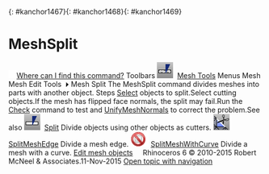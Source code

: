 ---
---

{: #kanchor1467}{: #kanchor1468}{: #kanchor1469}
# MeshSplit
 [![images/transparent.gif](images/transparent.gif)Where can I find this command?](javascript:void(0);) Toolbars
![images/meshsplit.png](images/meshsplit.png) [Mesh Tools](mesh-tools-toolbar.html) 
Menus
Mesh
Mesh Edit Tools![images/menuarrow.gif](images/menuarrow.gif)
Mesh Split
The MeshSplit command divides meshes into parts with another object.
Steps
 [Select](select-objects.html) objects to split.Select cutting objects.If the mesh has flipped face normals, the split may fail.Run the [Check](check.html) command to test and [UnifyMeshNormals](unifymeshnormals.html) to correct the problem.See also
![images/split.png](images/split.png) [Split](split.html) 
Divide objects using other objects as cutters.
![images/splitmeshedge.png](images/splitmeshedge.png) [SplitMeshEdge](splitmeshedge.html) 
Divide a mesh edge.
![images/-no-toolbar-button.png](images/-no-toolbar-button.png) [SplitMeshWithCurve](splitmeshwithcurve.html) 
Divide a mesh with a curve.
 [Edit mesh objects](sak-meshtools.html) 
&#160;
&#160;
Rhinoceros 6 © 2010-2015 Robert McNeel &amp; Associates.11-Nov-2015
 [Open topic with navigation](meshsplit.html) 

